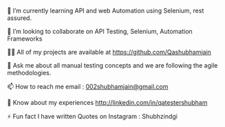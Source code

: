 🌱 I’m currently learning API and web Automation using Selenium, rest assured. 

👯 I’m looking to collaborate on API Testing, Selenium, Automation Frameworks

👨‍💻 All of my projects are available at https://github.com/Qashubhamjain

💬 Ask me about all manual testing concepts and we are following the agile methodologies.  

📫 How to reach me email : 002shubhamjain@gmail.com

📄 Know about my experiences http://linkedin.com/in/qatestershubham

⚡ Fun fact I have written Quotes on Instagram : Shubhzindgi 
